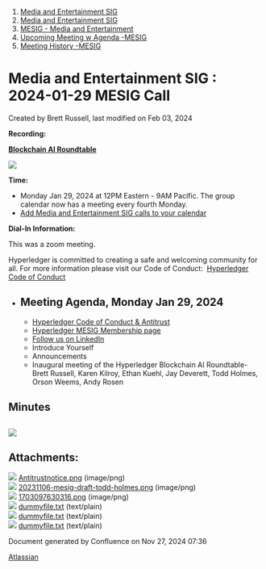 1. [Media and Entertainment SIG](index.html)
2. [Media and Entertainment SIG](Media-and-Entertainment-SIG_21430277.html)
3. [MESIG - Media and Entertainment](MESIG---Media-and-Entertainment_21446135.html)
4. [Upcoming Meeting w Agenda -MESIG](Upcoming-Meeting-w-Agenda--MESIG_21446625.html)
5. [Meeting History -MESIG](Meeting-History--MESIG_21446695.html)

# Media and Entertainment SIG : 2024-01-29 MESIG Call

Created by Brett Russell, last modified on Feb 03, 2024

**Recording:**

[**Blockchain AI Roundtable**](https://www.youtube.com/watch?v=v1UjBwO9dz8)

**![](attachments/21447654/21458723.png?height=250)**

**Time:**

- Monday Jan 29, 2024 at 12PM Eastern - 9AM Pacific. The group calendar now has a meeting every fourth Monday.
- [Add Media and Entertainment SIG calls to your calendar](https://lists.hyperledger.org/g/media-entertainment-sig/ics/9762132/457217224/feed.ics)

**Dial-In Information:**

This was a zoom meeting.

Hyperledger is committed to creating a safe and welcoming community for all. For more information please visit our Code of Conduct:  [Hyperledger Code of Conduct](https://lf-hyperledger.atlassian.net/wiki/display/HYP/Hyperledger+Code+of+Conduct)

- ## **Meeting Agenda, Monday Jan 29, 2024**
  
  - [Hyperledger Code of Conduct &amp; Antitrust](https://lf-hyperledger.atlassian.net/wiki/display/HYP/Hyperledger+Code+of+Conduct)
  - [Hyperledger MESIG Membership page](https://lf-hyperledger.atlassian.net/wiki/display/MESIG/MESIG+New+Member+Center)
  - [Follow us on LinkedIn](https://www.linkedin.com/showcase/hyperledger-media-entertainment-sig/)
  - Introduce Yourself
  - Announcements
  - Inaugural meeting of the Hyperledger Blockchain AI Roundtable- Brett Russell, Karen Kilroy, Ethan Kuehl, Jay Deverett, Todd Holmes, Orson Weems, Andy Rosen

## **Minutes**

## **![](attachments/21447654/21458722.png?height=250)**

## Attachments:

![](images/icons/bullet_blue.gif) [Antitrustnotice.png](attachments/21447654/21458722.png) (image/png)  
![](images/icons/bullet_blue.gif) [20231106-mesig-draft-todd-holmes.png](attachments/21447654/21458721.png) (image/png)  
![](images/icons/bullet_blue.gif) [1703097630316.png](attachments/21447654/21458723.png) (image/png)  
![](images/icons/bullet_blue.gif) [dummyfile.txt](attachments/21447654/21458730.txt) (text/plain)  
![](images/icons/bullet_blue.gif) [dummyfile.txt](attachments/21447654/21458724.txt) (text/plain)  
![](images/icons/bullet_blue.gif) [dummyfile.txt](attachments/21447654/21458720.txt) (text/plain)

Document generated by Confluence on Nov 27, 2024 07:36

[Atlassian](http://www.atlassian.com/)
